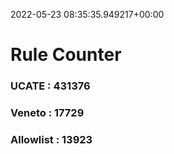 2022-05-23 08:35:35.949217+00:00
# Rule Counter 
 ### UCATE : 431376

 ### Veneto : 17729

 ### Allowlist : 13923